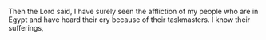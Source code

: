 Then the Lord said, I have surely seen the affliction of my people who are in Egypt and have heard their cry because of their taskmasters. I know their sufferings,
